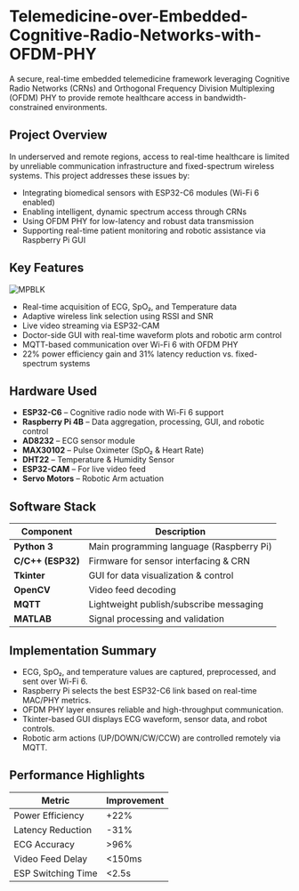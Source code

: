 # Telemedicine-over-Embedded-Cognitive-Radio-Networks-with-OFDM-PHY


A secure, real-time embedded telemedicine framework leveraging Cognitive Radio Networks (CRNs) and Orthogonal Frequency Division Multiplexing (OFDM) PHY to provide remote healthcare access in bandwidth-constrained environments.


## Project Overview

In underserved and remote regions, access to real-time healthcare is limited by unreliable communication infrastructure and fixed-spectrum wireless systems. This project addresses these issues by:

- Integrating biomedical sensors with ESP32-C6 modules (Wi-Fi 6 enabled)
- Enabling intelligent, dynamic spectrum access through CRNs
- Using OFDM PHY for low-latency and robust data transmission
- Supporting real-time patient monitoring and robotic assistance via Raspberry Pi GUI

## Key Features

![MPBLK](https://github.com/user-attachments/assets/3cc0e00d-2e54-4528-92ab-ffbec89543e7)


- Real-time acquisition of ECG, SpO₂, and Temperature data
- Adaptive wireless link selection using RSSI and SNR
- Live video streaming via ESP32-CAM
- Doctor-side GUI with real-time waveform plots and robotic arm control
- MQTT-based communication over Wi-Fi 6 with OFDM PHY
- 22% power efficiency gain and 31% latency reduction vs. fixed-spectrum systems

## Hardware Used

- **ESP32-C6** – Cognitive radio node with Wi-Fi 6 support
- **Raspberry Pi 4B** – Data aggregation, processing, GUI, and robotic control
- **AD8232** – ECG sensor module
- **MAX30102** – Pulse Oximeter (SpO₂ & Heart Rate)
- **DHT22** – Temperature & Humidity Sensor
- **ESP32-CAM** – For live video feed
- **Servo Motors** – Robotic Arm actuation

## Software Stack

| Component             | Description                              |
|----------------------|------------------------------------------|
| **Python 3**         | Main programming language (Raspberry Pi) |
| **C/C++ (ESP32)**    | Firmware for sensor interfacing & CRN    |
| **Tkinter**          | GUI for data visualization & control     |
| **OpenCV**           | Video feed decoding                      |
| **MQTT**             | Lightweight publish/subscribe messaging  |
| **MATLAB**           | Signal processing and validation         |

## Implementation Summary

- ECG, SpO₂, and temperature values are captured, preprocessed, and sent over Wi-Fi 6.
- Raspberry Pi selects the best ESP32-C6 link based on real-time MAC/PHY metrics.
- OFDM PHY layer ensures reliable and high-throughput communication.
- Tkinter-based GUI displays ECG waveform, sensor data, and robot controls.
- Robotic arm actions (UP/DOWN/CW/CCW) are controlled remotely via MQTT.

## Performance Highlights

| Metric                   | Improvement |
|--------------------------|-------------|
| Power Efficiency         | +22%        |
| Latency Reduction        | -31%        |
| ECG Accuracy             | >96%        |
| Video Feed Delay         | <150ms      |
| ESP Switching Time       | <2.5s       |


